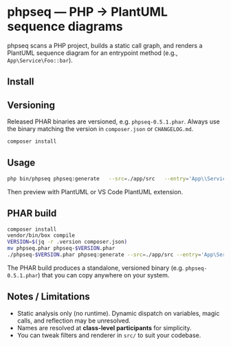 
# phpseq — PHP → PlantUML sequence diagrams

phpseq scans a PHP project, builds a static call graph, and renders a PlantUML sequence diagram for an entrypoint method (e.g., `App\Service\Foo::bar`).

## Install
## Versioning

Released PHAR binaries are versioned, e.g. `phpseq-0.5.1.phar`. Always use the binary matching the version in `composer.json` or `CHANGELOG.md`.


```bash
composer install
```

## Usage

```bash
php bin/phpseq phpseq:generate   --src=./app/src   --entry='App\\Service\\Foo::bar'   --depth=3   --out=diagram.puml
```

Then preview with PlantUML or VS Code PlantUML extension.

## PHAR build

```bash
composer install
vendor/bin/box compile
VERSION=$(jq -r .version composer.json)
mv phpseq.phar phpseq-$VERSION.phar
./phpseq-$VERSION.phar phpseq:generate --src=./app/src --entry='App\Service\Foo::bar' --out=diagram.puml
```

The PHAR build produces a standalone, versioned binary (e.g. `phpseq-0.5.1.phar`) that you can copy anywhere on your system.


## Notes / Limitations
* Static analysis only (no runtime). Dynamic dispatch on variables, magic calls, and reflection may be unresolved.
* Names are resolved at **class-level participants** for simplicity.
* You can tweak filters and renderer in `src/` to suit your codebase.
